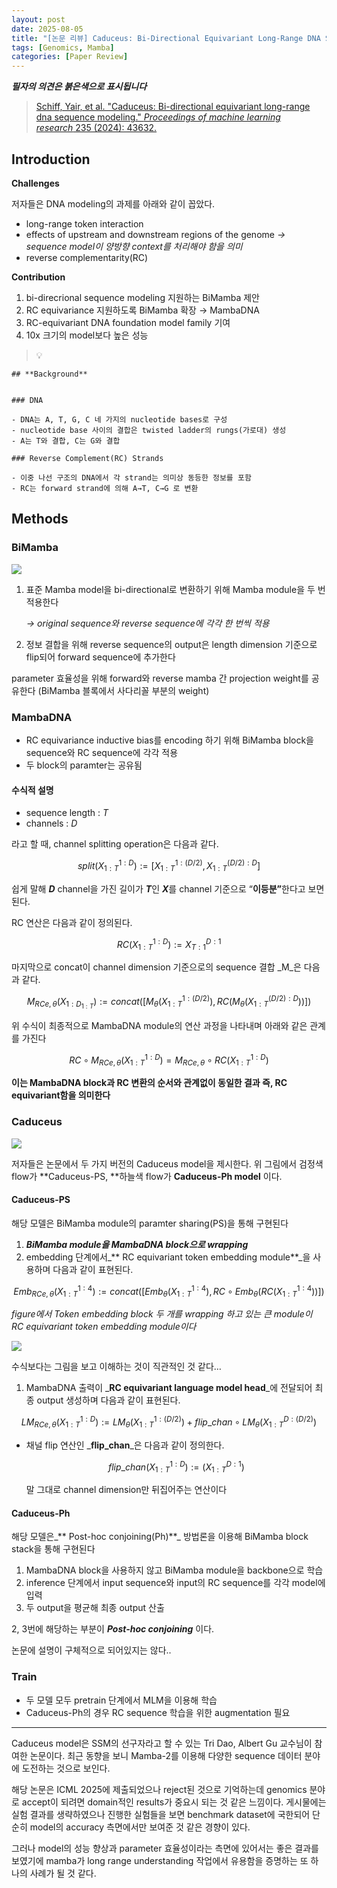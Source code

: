 ```yaml
---
layout: post
date: 2025-08-05
title: "[논문 리뷰] Caduceus: Bi-Directional Equivariant Long-Range DNA Sequence Modeling"
tags: [Genomics, Mamba]
categories: [Paper Review]
---
```


<span class="notion-red">_**필자의 의견은 붉은색으로 표시됩니다**_</span>


> [Schiff, Yair, et al. "Caduceus: Bi-directional equivariant long-range dna sequence modeling." ](https://pmc.ncbi.nlm.nih.gov/articles/PMC12189541/)[_Proceedings of machine learning research_](https://pmc.ncbi.nlm.nih.gov/articles/PMC12189541/)[ 235 (2024): 43632.](https://pmc.ncbi.nlm.nih.gov/articles/PMC12189541/)



## Introduction


**Challenges**


저자들은 DNA modeling의 과제를 아래와 같이 꼽았다.

- long-range token interaction
- effects of upstream and downstream regions of the genome 
_→ sequence model이 양방향 context를 처리해야 함을 의미_
- reverse complementarity(RC)

**Contribution**

1. bi-direcrional sequence modeling 지원하는 BiMamba 제안
1. RC equivariance 지원하도록 BiMamba 확장 → MambaDNA
1. RC-equivariant DNA foundation model family 기여
1. 10x 크기의 model보다 높은 성능

> 💡 


	## **Background**


	### DNA

	- DNA는 A, T, G, C 네 가지의 nucleotide bases로 구성
	- nucleotide base 사이의 결합은 twisted ladder의 rungs(가로대) 생성
	- A는 T와 결합, C는 G와 결합

	### Reverse Complement(RC) Strands

	- 이중 나선 구조의 DNA에서 각 strand는 의미상 동등한 정보를 포함
	- RC는 forward strand에 의해 A→T, C→G 로 변환


## Methods



### BiMamba


![](https://prod-files-secure.s3.us-west-2.amazonaws.com/542b861c-36a8-4051-84e5-8804b6728dba/2c247d59-7815-4980-99f0-8f0d21f445a7/image.png?X-Amz-Algorithm=AWS4-HMAC-SHA256&X-Amz-Content-Sha256=UNSIGNED-PAYLOAD&X-Amz-Credential=ASIAZI2LB466SOF74UJV%2F20250928%2Fus-west-2%2Fs3%2Faws4_request&X-Amz-Date=20250928T060114Z&X-Amz-Expires=3600&X-Amz-Security-Token=IQoJb3JpZ2luX2VjECoaCXVzLXdlc3QtMiJHMEUCIQDzJBfHRBrNe6IbQonpXk%2BD1%2BCkPGwQBuOKdvdHfCbHhgIgfpjpeJrQCMiN4za%2FO9kY2pURVtZH5oUoaGm5Eh9DUf8qiAQIsv%2F%2F%2F%2F%2F%2F%2F%2F%2F%2FARAAGgw2Mzc0MjMxODM4MDUiDAZgeZPCKGVHivSzKyrcA82rVpiP1tzeV75v4EDo8b6cIo7FzdFKyrKNXZWiJZIdK2bPaLCIGZ4XId7t7a7OyBoHkcGzRiQzgjD3bYK9n4eg%2BvYf9Capla78wxVExSHMKoQdc86%2BgC0QG7Per87J6v2ctMdRnY8L0oHB5B%2FqkyKpQDrJlB9A%2F7s%2BiSRkh9fDeO28nghQ2KDpUrlcoczmowAe8g1Ty253fGWyzGNpsadKwj5Vsc%2FCcR3DrvR1ZtfFh8zoydh3dXVosTMNP00nYRlhSml1q0DNMZMjNf4UivtC3jyJxw2XyIJR4HhSqPxazzS%2B8RwgItjcfpzyfBNDDHXjnASYmD6EClP7hLnko4wq5wwIUtHht3YLHcJKeybHMCHEOHLBljzVcnLcz3iNvmKcZ5ozytDKRsonFOEG%2FA%2FeTyqDDUoTBreVohDhrnwdOxH1Mssr39DMDWr4757npFLYmit%2BqOoYczKn5MN1p%2FliTeioHu47k%2FKARdlaueTDfEVliQ3j1pY6yrKb8xrxtnImQ0VhKPlCSZqnofdCXaGXSxePA08JItKUMg6O2caZD2BoPd8jYiOf0LsFTBEANiebsebIcn%2FDBTYIVx3GHht%2BcefSnGRaF0X2Arj8nh74MOdT96o8os73Htf0MNKa4sYGOqUBJh2lzWt0HJQOxQmiBKsQUuzEGGGzdwSm5rx%2F8Bj3ChwhFyIdq5a0l%2Fjwb7VL2azAwC7%2BMp6G0gF361gAe99LynF6hr8w3IOGpqibFTVk3up7QD8h5M5MB21f5woQysPkm3J9UDIrFk3rovAb3FvQMT0%2BwHxdtDh06MBlfEJ5ivq5FQgRnB9tufXUro536g41GW9kEhWFBYCHRPe5oQarG%2Bhzi%2BY3&X-Amz-Signature=1bdb063f663ae57265654f821e87df0a43074ad81474f08e18818bd7d7874e4a&X-Amz-SignedHeaders=host&x-amz-checksum-mode=ENABLED&x-id=GetObject)

1. 표준 Mamba model을 bi-directional로 변환하기 위해 Mamba module을 두 번 적용한다

	_→ original sequence와 reverse sequence에 각각 한 번씩 적용_

1. 정보 결합을 위해 reverse sequence의 output은 length dimension 기준으로 flip되어 forward sequence에 추가한다

parameter 효율성을 위해 forward와 reverse mamba 간 projection weight를 공유한다 (BiMamba 블록에서 사다리꼴 부분의 weight)



### MambaDNA

- RC equivariance inductive bias를 encoding 하기 위해 BiMamba block을 sequence와 RC sequence에 각각 적용
- 두 block의 paramter는 공유됨


#### 수식적 설명

- sequence length : _T_
- channels : _D_

라고 할 때,  channel splitting operation은 다음과 같다.


$$
split(X^{1:D}_{1:T}):=[X^{1:(D/2)}_{1:T},X^{(D/2):D}_{1:T}]
$$


<span class="notion-red">쉽게 말해 </span><span class="notion-red">_**D**_</span><span class="notion-red"> channel을 가진 길이가 </span><span class="notion-red">_**T**_</span><span class="notion-red">인 </span><span class="notion-red">_**X**_</span><span class="notion-red">를 channel 기준으로 “</span><span class="notion-red">**이등분”**</span><span class="notion-red">한다고 보면 된다.</span>


RC 연산은 다음과 같이 정의된다.


$$
RC(X^{1:D}_{1:T}):=X^{D:1}_{T:1}
$$


마지막으로 concat이 channel dimension 기준으로의 sequence 결합 _M_은 다음과 같다.


$$
M_{RCe,\theta}(X_{1:D_{1:T}}):=concat([M_{\theta}(X^{1:(D/2)}_{1:T}),RC(M_{\theta}(X^{(D/2):D}_{1:T}))])
$$


위 수식이 최종적으로 MambaDNA module의 연산 과정을 나타내며 아래와 같은 관계를 가진다


$$
RC\circ M_{RCe,\theta}(X^{1:D}_{1:T}) = M_{RCe,\theta} \circ RC(X^{1:D}_{1:T})
$$


**이는 MambaDNA block과 RC 변환의 순서와 관계없이 동일한 결과 즉, RC equivariant함을 의미한다**



### Caduceus


![](https://prod-files-secure.s3.us-west-2.amazonaws.com/542b861c-36a8-4051-84e5-8804b6728dba/f94a60d7-8145-473b-aef9-7c68d3ec604a/image.png?X-Amz-Algorithm=AWS4-HMAC-SHA256&X-Amz-Content-Sha256=UNSIGNED-PAYLOAD&X-Amz-Credential=ASIAZI2LB466SOF74UJV%2F20250928%2Fus-west-2%2Fs3%2Faws4_request&X-Amz-Date=20250928T060114Z&X-Amz-Expires=3600&X-Amz-Security-Token=IQoJb3JpZ2luX2VjECoaCXVzLXdlc3QtMiJHMEUCIQDzJBfHRBrNe6IbQonpXk%2BD1%2BCkPGwQBuOKdvdHfCbHhgIgfpjpeJrQCMiN4za%2FO9kY2pURVtZH5oUoaGm5Eh9DUf8qiAQIsv%2F%2F%2F%2F%2F%2F%2F%2F%2F%2FARAAGgw2Mzc0MjMxODM4MDUiDAZgeZPCKGVHivSzKyrcA82rVpiP1tzeV75v4EDo8b6cIo7FzdFKyrKNXZWiJZIdK2bPaLCIGZ4XId7t7a7OyBoHkcGzRiQzgjD3bYK9n4eg%2BvYf9Capla78wxVExSHMKoQdc86%2BgC0QG7Per87J6v2ctMdRnY8L0oHB5B%2FqkyKpQDrJlB9A%2F7s%2BiSRkh9fDeO28nghQ2KDpUrlcoczmowAe8g1Ty253fGWyzGNpsadKwj5Vsc%2FCcR3DrvR1ZtfFh8zoydh3dXVosTMNP00nYRlhSml1q0DNMZMjNf4UivtC3jyJxw2XyIJR4HhSqPxazzS%2B8RwgItjcfpzyfBNDDHXjnASYmD6EClP7hLnko4wq5wwIUtHht3YLHcJKeybHMCHEOHLBljzVcnLcz3iNvmKcZ5ozytDKRsonFOEG%2FA%2FeTyqDDUoTBreVohDhrnwdOxH1Mssr39DMDWr4757npFLYmit%2BqOoYczKn5MN1p%2FliTeioHu47k%2FKARdlaueTDfEVliQ3j1pY6yrKb8xrxtnImQ0VhKPlCSZqnofdCXaGXSxePA08JItKUMg6O2caZD2BoPd8jYiOf0LsFTBEANiebsebIcn%2FDBTYIVx3GHht%2BcefSnGRaF0X2Arj8nh74MOdT96o8os73Htf0MNKa4sYGOqUBJh2lzWt0HJQOxQmiBKsQUuzEGGGzdwSm5rx%2F8Bj3ChwhFyIdq5a0l%2Fjwb7VL2azAwC7%2BMp6G0gF361gAe99LynF6hr8w3IOGpqibFTVk3up7QD8h5M5MB21f5woQysPkm3J9UDIrFk3rovAb3FvQMT0%2BwHxdtDh06MBlfEJ5ivq5FQgRnB9tufXUro536g41GW9kEhWFBYCHRPe5oQarG%2Bhzi%2BY3&X-Amz-Signature=5a711ac3cb73f7d84bb1a79eb9c61fed0865547bb0edd08c3952f162dfa8defd&X-Amz-SignedHeaders=host&x-amz-checksum-mode=ENABLED&x-id=GetObject)


저자들은 논문에서 두 가지 버전의 Caduceus model을 제시한다. 위 그림에서 검정색 flow가 **Caduceus-PS, **하늘색 flow가 **Caduceus-Ph model** 이다.



#### Caduceus-PS


해당 모델은 BiMamba module의 paramter sharing(PS)을 통해 구현된다

1. _**BiMamba module을 MambaDNA block으로 wrapping**_
1. embedding 단계에서_** RC equivariant token embedding module**_을 사용하며 다음과 같이 표현된다.

$$
Emb_{RCe,\theta}(X^{1:4}_{1:T}):=concat([Emb_{\theta}(X^{1:4}_{1:T}),RC \circ Emb_{\theta}(RC(X^{1:4}_{1:T}))])
$$


_figure에서 Token embedding block 두 개를 wrapping 하고 있는 큰 module이 RC equivariant token embedding module이다_


![](https://prod-files-secure.s3.us-west-2.amazonaws.com/542b861c-36a8-4051-84e5-8804b6728dba/b175e4da-71eb-4e91-8c23-a06dabe673c9/image.png?X-Amz-Algorithm=AWS4-HMAC-SHA256&X-Amz-Content-Sha256=UNSIGNED-PAYLOAD&X-Amz-Credential=ASIAZI2LB466SOF74UJV%2F20250928%2Fus-west-2%2Fs3%2Faws4_request&X-Amz-Date=20250928T060114Z&X-Amz-Expires=3600&X-Amz-Security-Token=IQoJb3JpZ2luX2VjECoaCXVzLXdlc3QtMiJHMEUCIQDzJBfHRBrNe6IbQonpXk%2BD1%2BCkPGwQBuOKdvdHfCbHhgIgfpjpeJrQCMiN4za%2FO9kY2pURVtZH5oUoaGm5Eh9DUf8qiAQIsv%2F%2F%2F%2F%2F%2F%2F%2F%2F%2FARAAGgw2Mzc0MjMxODM4MDUiDAZgeZPCKGVHivSzKyrcA82rVpiP1tzeV75v4EDo8b6cIo7FzdFKyrKNXZWiJZIdK2bPaLCIGZ4XId7t7a7OyBoHkcGzRiQzgjD3bYK9n4eg%2BvYf9Capla78wxVExSHMKoQdc86%2BgC0QG7Per87J6v2ctMdRnY8L0oHB5B%2FqkyKpQDrJlB9A%2F7s%2BiSRkh9fDeO28nghQ2KDpUrlcoczmowAe8g1Ty253fGWyzGNpsadKwj5Vsc%2FCcR3DrvR1ZtfFh8zoydh3dXVosTMNP00nYRlhSml1q0DNMZMjNf4UivtC3jyJxw2XyIJR4HhSqPxazzS%2B8RwgItjcfpzyfBNDDHXjnASYmD6EClP7hLnko4wq5wwIUtHht3YLHcJKeybHMCHEOHLBljzVcnLcz3iNvmKcZ5ozytDKRsonFOEG%2FA%2FeTyqDDUoTBreVohDhrnwdOxH1Mssr39DMDWr4757npFLYmit%2BqOoYczKn5MN1p%2FliTeioHu47k%2FKARdlaueTDfEVliQ3j1pY6yrKb8xrxtnImQ0VhKPlCSZqnofdCXaGXSxePA08JItKUMg6O2caZD2BoPd8jYiOf0LsFTBEANiebsebIcn%2FDBTYIVx3GHht%2BcefSnGRaF0X2Arj8nh74MOdT96o8os73Htf0MNKa4sYGOqUBJh2lzWt0HJQOxQmiBKsQUuzEGGGzdwSm5rx%2F8Bj3ChwhFyIdq5a0l%2Fjwb7VL2azAwC7%2BMp6G0gF361gAe99LynF6hr8w3IOGpqibFTVk3up7QD8h5M5MB21f5woQysPkm3J9UDIrFk3rovAb3FvQMT0%2BwHxdtDh06MBlfEJ5ivq5FQgRnB9tufXUro536g41GW9kEhWFBYCHRPe5oQarG%2Bhzi%2BY3&X-Amz-Signature=56567561d5d8553667d824fb179fba27295370481449b174e91d53216f768284&X-Amz-SignedHeaders=host&x-amz-checksum-mode=ENABLED&x-id=GetObject)


<span class="notion-red">수식보다는 그림을 보고 이해하는 것이 직관적인 것 같다…</span>

1. MambaDNA 출력이 _**RC equivariant language model head**_에 전달되어 최종 output 생성하며 다음과 같이 표현된다.

$$
LM_{RCe,\theta}(X^{1:D}_{1:T}):= LM_{\theta}(X^{1:(D/2)}_{1:T})+flip\_chan\circ LM_{\theta}(X^{D:(D/2)}_{1:T})
$$

- 채널 flip 연산인 _**flip\_chan**_은 다음과 같이 정의한다.

	$$
	flip\_chan(X^{1:D}_{1:T}):=(X^{D:1}_{1:T})
	$$


	말 그대로 channel dimension만 뒤집어주는 연산이다



#### Caduceus-Ph


해당 모델은_** Post-hoc conjoining(Ph)**_ 방법론을 이용해 BiMamba block stack을 통해 구현된다

1. MambaDNA block을 사용하지 않고 BiMamba module을 backbone으로 학습
1. inference 단계에서 input sequence와 input의 RC sequence를 각각 model에 입력
1. 두 output을 평균해 최종 output 산출

2, 3번에 해당하는 부분이 _**Post-hoc conjoining**_ 이다.


<span class="notion-red">논문에 설명이 구체적으로 되어있지는 않다..</span>



### Train

- 두 모델 모두 pretrain 단계에서 MLM을 이용해 학습
- Caduceus-Ph의 경우 RC sequence 학습을 위한 augmentation 필요

---


<span class="notion-red">Caduceus model은 SSM의 선구자라고 할 수 있는 Tri Dao, Albert Gu 교수님이 참여한 논문이다. 최근 동향을 보니 Mamba-2를 이용해 다양한 sequence 데이터 분야에 도전하는 것으로 보인다.</span>


<span class="notion-red">해당 논문은 ICML 2025에 제출되었으나 reject된 것으로 기억하는데 genomics 분야로 accept이 되려면 domain적인 results가 중요시 되는 것 같은 느낌이다. 게시물에는 실험 결과를 생략하였으나 진행한 실험들을 보면 benchmark dataset에 국한되어 단순히 model의 accuracy 측면에서만 보여준 것 같은 경향이 있다.</span>


<span class="notion-red">그러나 model의 성능 향상과 parameter 효율성이라는 측면에 있어서는 좋은 결과를 보였기에 mamba가 long range understanding 작업에서 유용함을 증명하는 또 하나의 사례가 될 것 같다.</span>

